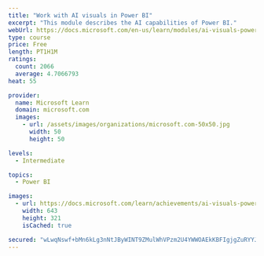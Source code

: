 ```yaml
---
title: "Work with AI visuals in Power BI"
excerpt: "This module describes the AI capabilities of Power BI."
webUrl: https://docs.microsoft.com/en-us/learn/modules/ai-visuals-power-bi/
type: course
price: Free
length: PT1H1M
ratings:
  count: 2066
  average: 4.7066793
heat: 55

provider:
  name: Microsoft Learn
  domain: microsoft.com
  images:
    - url: /assets/images/organizations/microsoft.com-50x50.jpg
      width: 50
      height: 50

levels:
  - Intermediate

topics:
  - Power BI

images:
  - url: https://docs.microsoft.com/learn/achievements/ai-visuals-power-bi-social.png
    width: 643
    height: 321
    isCached: true

secured: "wLwqNswf+bMn6kLg3nNtJByWINT9ZMulWhVPzm2U4YWWOAEkKBFIgjgZuRYYJ0jYiUArnFXDwHhFyAT4lOUv1AbzUsPcF8/AqZrf2gXcdTJ9mQ87Pyd2sDqZPhC+OIGZ5DSLdcop86M6SHupwFmten6zu84hrArNijAsueDobj8d7Qy6X9eiAm3EwukQj1PqMJoMCOdZMw3ugs5mjGI5oKmVgrcqofuQwzwNjLI5M1vRKgLdZA4DcSrMKtPurt7HLvGxPXzPGldoKLrSC0clJrpwRjl4N2UTCXGMFpg/qFC91hYTIvKJDDhrZs/aliW2cmlwLg7jyuIsgF3QGn2vSMBdhlInExAGZ8MPbWMiQgoZY+pXuSd7Y31FkbHd9+D/yHosFi7LueYGqf5/sd/K8fl5vOq4Xe4e33+Y5jRS60Y=;jePVomTciDDhygMW52KXbQ=="
---
```


